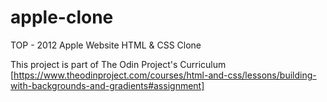 # apple-clone
TOP - 2012 Apple Website HTML &amp; CSS Clone

This project is part of The Odin Project's Curriculum [https://www.theodinproject.com/courses/html-and-css/lessons/building-with-backgrounds-and-gradients#assignment]


